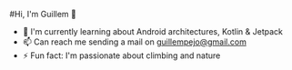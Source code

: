 #Hi, I'm Guillem 🤘

<!--
**GuillemPejo/GuillemPejo** is a ✨ _special_ ✨ repository because its `README.md` (this file) appears on your GitHub profile.
-->

- 🌱 I'm currently learning about Android architectures, Kotlin & Jetpack 
- 📫 Can reach me sending a mail on guillempejo@gmail.com
- ⚡ Fun fact: I'm passionate about climbing and nature



